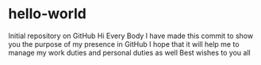 # hello-world
Initial repository on GitHub
Hi Every Body
I have made this commit to show you the purpose of my presence in GitHub
I hope that it will help me to manage my work duties and personal duties as well
Best wishes to you all
